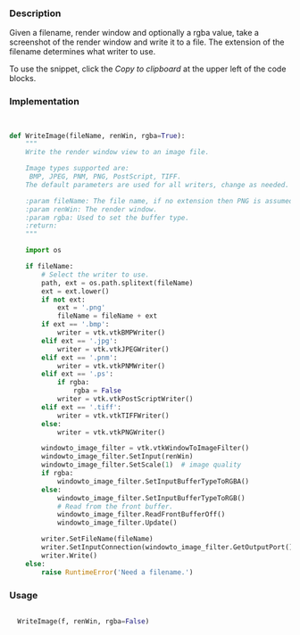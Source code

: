 ### Description

Given a filename, render window and optionally a rgba value, take a screenshot of the render window and write it to a file. The extension of the filename determines what writer to use.

To use the snippet, click the *Copy to clipboard* at the upper left of the code blocks.

### Implementation

```python


def WriteImage(fileName, renWin, rgba=True):
    """
    Write the render window view to an image file.

    Image types supported are:
     BMP, JPEG, PNM, PNG, PostScript, TIFF.
    The default parameters are used for all writers, change as needed.

    :param fileName: The file name, if no extension then PNG is assumed.
    :param renWin: The render window.
    :param rgba: Used to set the buffer type.
    :return:
    """

    import os

    if fileName:
        # Select the writer to use.
        path, ext = os.path.splitext(fileName)
        ext = ext.lower()
        if not ext:
            ext = '.png'
            fileName = fileName + ext
        if ext == '.bmp':
            writer = vtk.vtkBMPWriter()
        elif ext == '.jpg':
            writer = vtk.vtkJPEGWriter()
        elif ext == '.pnm':
            writer = vtk.vtkPNMWriter()
        elif ext == '.ps':
            if rgba:
                rgba = False
            writer = vtk.vtkPostScriptWriter()
        elif ext == '.tiff':
            writer = vtk.vtkTIFFWriter()
        else:
            writer = vtk.vtkPNGWriter()

        windowto_image_filter = vtk.vtkWindowToImageFilter()
        windowto_image_filter.SetInput(renWin)
        windowto_image_filter.SetScale(1)  # image quality
        if rgba:
            windowto_image_filter.SetInputBufferTypeToRGBA()
        else:
            windowto_image_filter.SetInputBufferTypeToRGB()
            # Read from the front buffer.
            windowto_image_filter.ReadFrontBufferOff()
            windowto_image_filter.Update()

        writer.SetFileName(fileName)
        writer.SetInputConnection(windowto_image_filter.GetOutputPort())
        writer.Write()
    else:
        raise RuntimeError('Need a filename.')


```

### Usage

```python

  WriteImage(f, renWin, rgba=False)

```

